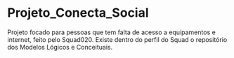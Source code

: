 # Projeto_Conecta_Social
Projeto focado para pessoas que tem falta de acesso a equipamentos e internet, feito pelo Squad020.
Existe dentro do perfil do Squad o repositório dos Modelos Lógicos e Conceituais.
